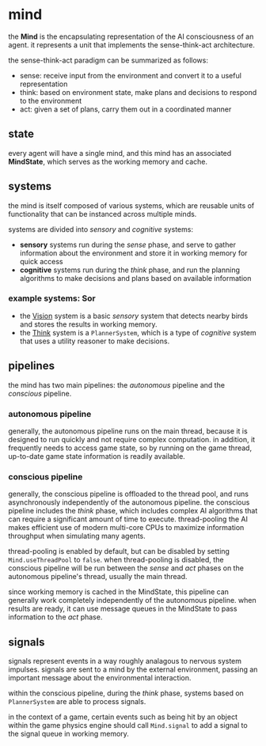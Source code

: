 
# mind

the **Mind** is the encapsulating representation of the AI consciousness of an agent.
it represents a unit that implements the sense-think-act architecture.

the sense-think-act paradigm can be summarized as follows:
+ sense: receive input from the environment and convert it to a useful representation
+ think: based on environment state, make plans and decisions to respond to the environment
+ act: given a set of plans, carry them out in a coordinated manner

## state

every agent will have a single mind, and this mind has an associated **MindState**, which serves as the working memory and cache.

## systems

the mind is itself composed of various systems, which are reusable units of functionality that can be instanced across multiple minds.

systems are divided into _sensory_ and _cognitive_ systems:
+ **sensory** systems run during the _sense_  phase, and serve to gather information about the environment and store it in working memory for quick access
+ **cognitive** systems run during the _think_ phase, and run the planning algorithms to make decisions and plans based on available information

### example systems: Sor

+ the [Vision](https://github.com/xdrie/Sor/blob/main/src/Sor/Sor/AI/Systems/VisionSystem.cs) system is a basic _sensory_ system that detects nearby birds and stores the results in working memory.
+ the [Think](https://github.com/xdrie/Sor/blob/main/src/Sor/Sor/AI/Systems/ThinkSystem.cs) system is a `PlannerSystem`, which is a type of _cognitive_ system that uses a utility reasoner to make decisions.

## pipelines

the mind has two main pipelines: the _autonomous_ pipeline and the _conscious_ pipeline.

### autonomous pipeline

generally, the autonomous pipeline runs on the main thread, because it is designed to run quickly and not require complex computation. in addition, it frequently needs to access game state, so by running on the game thread, up-to-date game state information is readily available.

### conscious pipeline

generally, the conscious pipeline is offloaded to the thread pool, and runs asynchronously independently of the autonomous pipeline. the conscious pipeline includes the _think_ phase, which includes complex AI algorithms that can require a significant amount of time to execute. thread-pooling the AI makes efficient use of modern multi-core CPUs to maximize information throughput when simulating many agents.

thread-pooling is enabled by default, but can be disabled by setting `Mind.useThreadPool` to `false`. when thread-pooling is disabled, the conscious pipeline will be run between the _sense_ and _act_ phases on the autonomous pipeline's thread, usually the main thread.

since working memory is cached in the MindState, this pipeline can generally work completely independently of the autonomous pipeline. when results are ready, it can use message queues in the MindState to pass information to the _act_ phase.

## signals

signals represent events in a way roughly analagous to nervous system impulses. signals are sent to a mind by the external environment, passing an important message about the environmental interaction.

within the conscious pipeline, during the _think_ phase, systems based on `PlannerSystem` are able to process signals.

in the context of a game, certain events such as being hit by an object within the game physics engine should call `Mind.signal` to add a signal to the signal queue in working memory.

